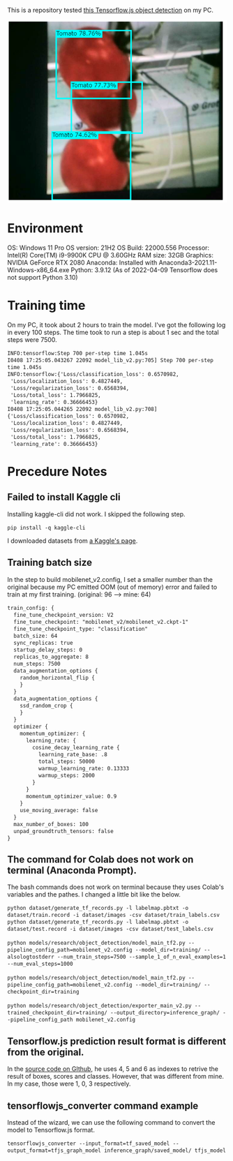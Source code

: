 This is a repository tested [this Tensorflow.js object detection](
https://blog.tensorflow.org/2021/01/custom-object-detection-in-browser.html) on my PC.

![screenshot](./screenshot.png)

# Environment
OS: Windows 11 Pro
OS version: 21H2
OS Build: 22000.556
Processor: Intel(R) Core(TM) i9-9900K CPU @ 3.60GHz
RAM size: 32GB
Graphics: NVIDIA GeForce RTX 2080
Anaconda: Installed with Anaconda3-2021.11-Windows-x86_64.exe
Python: 3.9.12 (As of 2022-04-09 Tensorflow does not support Python 3.10)

# Training time
On my PC, it took about 2 hours to train the model. I've got the following log in every 100 steps. The time took to run a step is about 1 sec and the total steps were 7500.
```
INFO:tensorflow:Step 700 per-step time 1.045s
I0408 17:25:05.043267 22092 model_lib_v2.py:705] Step 700 per-step time 1.045s
INFO:tensorflow:{'Loss/classification_loss': 0.6570982,
 'Loss/localization_loss': 0.4827449,
 'Loss/regularization_loss': 0.6568394,
 'Loss/total_loss': 1.7966825,
 'learning_rate': 0.36666453}
I0408 17:25:05.044265 22092 model_lib_v2.py:708] {'Loss/classification_loss': 0.6570982,
 'Loss/localization_loss': 0.4827449,
 'Loss/regularization_loss': 0.6568394,
 'Loss/total_loss': 1.7966825,
 'learning_rate': 0.36666453}
```

# Precedure Notes

## Failed to install Kaggle cli
Installing kaggle-cli did not work. I skipped the following step.
```
pip install -q kaggle-cli
```

I downloaded datasets from [a Kaggle's page](https://www.kaggle.com/datasets/hugozanini1/kangaroodataset).

## Training batch size
In the step to build mobilenet_v2.config, I set a smaller number than the original because my PC emitted OOM (out of memory) error and failed to train at my first training. (original: 96 --> mine: 64)

```
train_config: {
  fine_tune_checkpoint_version: V2
  fine_tune_checkpoint: "mobilenet_v2/mobilenet_v2.ckpt-1"
  fine_tune_checkpoint_type: "classification"
  batch_size: 64
  sync_replicas: true
  startup_delay_steps: 0
  replicas_to_aggregate: 8
  num_steps: 7500
  data_augmentation_options {
    random_horizontal_flip {
    }
  }
  data_augmentation_options {
    ssd_random_crop {
    }
  }
  optimizer {
    momentum_optimizer: {
      learning_rate: {
        cosine_decay_learning_rate {
          learning_rate_base: .8
          total_steps: 50000
          warmup_learning_rate: 0.13333
          warmup_steps: 2000
        }
      }
      momentum_optimizer_value: 0.9
    }
    use_moving_average: false
  }
  max_number_of_boxes: 100
  unpad_groundtruth_tensors: false
}
```

## The command for Colab does not work on terminal (Anaconda Prompt).
The bash commands does not work on terminal because they uses Colab's variables and the pathes. I changed a little bit like the below.

```
python dataset/generate_tf_records.py -l labelmap.pbtxt -o dataset/train.record -i dataset/images -csv dataset/train_labels.csv
python dataset/generate_tf_records.py -l labelmap.pbtxt -o dataset/test.record -i dataset/images -csv dataset/test_labels.csv

python models/research/object_detection/model_main_tf2.py --pipeline_config_path=mobilenet_v2.config --model_dir=training/ --alsologtostderr --num_train_steps=7500 --sample_1_of_n_eval_examples=1 --num_eval_steps=1000

python models/research/object_detection/model_main_tf2.py --pipeline_config_path=mobilenet_v2.config --model_dir=training/ --checkpoint_dir=training

python models/research/object_detection/exporter_main_v2.py --trained_checkpoint_dir=training/ --output_directory=inference_graph/ --pipeline_config_path mobilenet_v2.config
```

## Tensorflow.js prediction result format is different from the original.
In the [source code on GIthub](https://github.com/hugozanini/TFJS-object-detection/blob/master/src/index.js#L118), he uses 4, 5 and 6 as indexes to retrive the result of boxes, scores and classes. However, that was different from mine. In my case, those were 1, 0, 3 respectively.

## tensorflowjs_converter command example
Instead of the wizard, we can use the following command to convert the model to Tensorflow.js format.
```
tensorflowjs_converter --input_format=tf_saved_model --output_format=tfjs_graph_model inference_graph/saved_model/ tfjs_model
```
